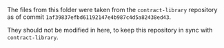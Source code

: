 The files from this folder were taken from the `contract-library` repository as
of commit `1af39837efbd61192147e4b987c4d5a82438ed43`.

They should not be modified in here, to keep this repository in sync with
`contract-library`.

